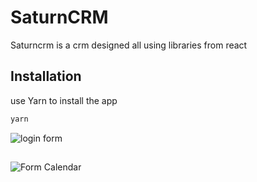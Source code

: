 # SaturnCRM

Saturncrm is a crm designed all using libraries from react

## Installation

use Yarn to install the app

```bash
yarn
```



![login form](http://url/to/img.png)
##
![Form Calendar](http://url/to/img.png)

